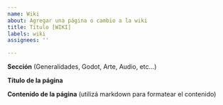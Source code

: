 ```yaml
---
name: Wiki
about: Agregar una página o cambio a la wiki
title: Título [WIKI]
labels: wiki
assignees: ''

---
```


**Sección**
(Generalidades, Godot, Arte, Audio, etc...)

**Título de la página**

**Contenido de la página**
(utilizá markdown para formatear el contenido)
